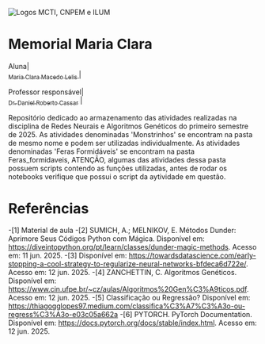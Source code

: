 ![Logos MCTI, CNPEM e ILUM](https://github.com/leticiaalmnunes/PCD---Boletim/assets/172425156/93c3eb13-410c-40c0-a412-7096187678a4)
# Memorial Maria Clara

Aluna| [<br><sub>Maria Clara Macedo Lelis </sub>](https://github.com/ClaraLelis) | 

Professor responsável| [<br><sub>Dr. Daniel Roberto Cassar</sub>](https://github.com/drcassar) |

Repositório dedicado ao armazenamento das atividades realizadas na disciplina de Redes Neurais e Algoritmos Genéticos do primeiro semestre de 2025. As atividades denominadas 'Monstrinhos' se encontram na pasta de mesmo nome e podem ser utilizadas individualmente. As atividades denominadas 'Feras Formidáveis' se encontram na pasta Feras_formidaveis, ATENÇÃO, algumas das atividades dessa pasta possuem scripts contendo as funções utilizadas, antes de rodar os notebooks verifique que possui o script da aytividade em questão.


# Referências

-[1] Material de aula
-[2] SUMICH, A.; MELNIKOV, E. Métodos Dunder: Aprimore Seus Códigos Python com Mágica. Disponível em: <https://diveintopython.org/pt/learn/classes/dunder-magic-methods>. Acesso em: 11 jun. 2025.
-[3] Disponível em: <https://towardsdatascience.com/early-stopping-a-cool-strategy-to-regularize-neural-networks-bfdeca6d722e/>. Acesso em: 12 jun. 2025.
-[4] ZANCHETTIN, C. Algoritmos Genéticos. Disponível em: <https://www.cin.ufpe.br/~cz/aulas/Algoritmos%20Gen%C3%A9ticos.pdf>. Acesso em: 12 jun. 2025.
-[5] Classificação ou Regressão? Disponível em: https://thiagogglopes97.medium.com/classifica%C3%A7%C3%A3o-ou-regress%C3%A3o-e03c05a662a
-[6] PYTORCH. PyTorch Documentation. Disponível em: https://docs.pytorch.org/docs/stable/index.html. Acesso em: 12 jun. 2025.
